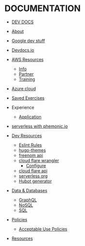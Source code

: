 DOCUMENTATION
=============

* [DEV DOCS](../README.md)
* [About](./about/README.md)

* [Google dev stuff](./google/README.md)

* [Devdocs.io](./devdocsio/README.md)

* [AWS Resources](./aws/README.md)
    * [Info](./aws/info-resources.md)
    * [Partner](./aws/partner-resources.md)
    * [Training](./aws/training-resources.md)

* [Azure cloud](./azure/README.md)

* [Saved Exercises](./exercise/README.md)

* Experience
    * [Application](./exp/README.md)
    

* [serverless with phemonic.io](./serverless-phemonic/README.md)

* [Dev Resources](./dev-resources/README.md)
    * [Eslint Rules](./dev-resources/eslint-rules.md)
    * [hugo-themes](./dev-resources/hugo-themes.md)
    * [freenom api](./dev-resources/freenom-api.md)
    * [cloud flare wrangler](./dev-resources/cloud-flare-wrangler.md)
        * [Configure](./dev-resources/cloud-flare-wrangler-conf.md)
    * [cloud flare api](./dev-resources/cloud-flare-wrangler.md)
    * [serverless org](./dev-resources/serverless.com.md)
    * [Hubot generator](./dev-resources/hubot.md)

* [Data & Databases](./databases/README.md)
    * [GraphQL](./databases/graphql.md)
    * [NoSQL](./databases/noSQL.md)
    * [SQL](./databases/sql.md)

* [Policies](./policies/README.md)
    * [Acceptable Use Policies](./policies/acceptable-use-policy.md)

* [Resources](./resources/README.md)

